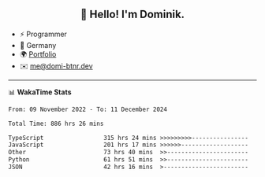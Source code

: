 <h2 align="center">👋 Hello! I'm Dominik.</h2>

- ⚡ Programmer
- 📍 Germany
- 🌍 [Portfolio](https://domi-btnr.dev)
- ✉️ [me@domi-btnr.dev](mailto://me@domi-btnr.dev)

---
📊 **WakaTime Stats**
<!--START_SECTION:waka-->

```txt
From: 09 November 2022 - To: 11 December 2024

Total Time: 886 hrs 26 mins

TypeScript                 315 hrs 24 mins >>>>>>>>>----------------   35.58 %
JavaScript                 201 hrs 17 mins >>>>>>-------------------   22.71 %
Other                      73 hrs 40 mins  >>-----------------------   08.31 %
Python                     61 hrs 51 mins  >>-----------------------   06.98 %
JSON                       42 hrs 16 mins  >------------------------   04.77 %
```

<!--END_SECTION:waka-->
